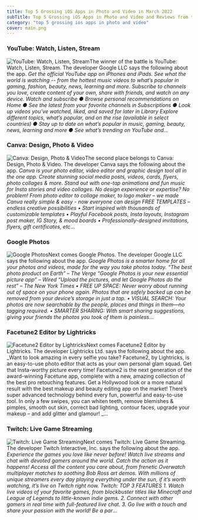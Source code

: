 ```yaml
---
title: Top 5 Grossing iOS Apps in Photo and Video in March 2022
subTitle: Top 5 Grossing iOS Apps in Photo and Video and Reviews from the AppStore in March 2022.
category: "top 5 grossing ios apps in photo and video"
cover: main.png
---
```


### YouTube: Watch, Listen, Stream

![YouTube: Watch, Listen, Stream](https://is5-ssl.mzstatic.com/image/thumb/Purple112/v4/30/6c/c8/306cc8fd-bd77-ef89-5352-2d4352fff94a/logo_youtube_color-0-0-1x_U007emarketing-0-0-0-6-0-0-sRGB-0-0-0-GLES2_U002c0-512MB-85-220-0-0.png/100x100bb.png)The winner of the battle is YouTube: Watch, Listen, Stream. The developer Google LLC says the following about the app. _Get the official YouTube app on iPhones and iPads. See what the world is watching -- from the hottest music videos to what’s popular in gaming, fashion, beauty, news, learning and more. Subscribe to channels you love, create content of your own, share with friends, and watch on any device.  Watch and subscribe ● Browse personal recommendations on Home ● See the latest from your favorite channels in Subscriptions ● Look up videos you’ve watched, liked, and saved for later in Library  Explore different topics, what’s popular, and on the rise (available in select countries) ● Stay up to date on what’s popular in music, gaming, beauty, news, learning and more ● See what’s trending on YouTube and_...

### Canva: Design, Photo & Video

![Canva: Design, Photo & Video](https://is2-ssl.mzstatic.com/image/thumb/Purple116/v4/23/cb/d3/23cbd3f6-9fe2-1bdf-7a0c-9b2a50b090ef/AppIcon-0-0-1x_U007emarketing-0-0-0-7-0-0-sRGB-0-0-0-GLES2_U002c0-512MB-85-220-0-0.png/100x100bb.png)The second place belongs to Canva: Design, Photo & Video. The developer Canva says the following about the app. _Canva is your photo editor, video editor and graphic design tool all in the one app. Create stunning social media posts, videos, cards, flyers, photo collages & more. Stand out with one-tap animations and fun music for Insta stories and video collages.   No design experience or expertise? No problem! From photo editor to collage maker, to logo maker – we made Canva really simple & easy - now everyone can design  FREE TEMPLATES – endless creative possibilities • Start inspired with thousands of customizable templates • Playful Facebook posts, Insta layouts, Instagram post maker, IG Story, & mood boards • Professionally-designed invitations, flyers, gift certificates, etc_...

### Google Photos

![Google Photos](https://is3-ssl.mzstatic.com/image/thumb/Purple112/v4/d2/39/01/d23901f0-aa00-5f47-9181-97a85d348e4f/logo_photos_color-0-1x_U007emarketing-0-0-0-6-0-0-0-85-220.png/100x100bb.png)Next comes Google Photos. The developer Google LLC says the following about the app. _Google Photos is a smarter home for all your photos and videos, made for the way you take photos today.  “The best photo product on Earth” – The Verge “Google Photos is your new essential picture app” – Wired “Upload the pictures, and let Google Photos do the rest” – The New York Times  • FREE UP SPACE: Never worry about running out of space on your phone again. Photos that are safely backed up can be removed from your device’s storage in just a tap.  • VISUAL SEARCH: Your photos are now searchable by the people, places and things in them—no tagging required.  • SMARTER SHARING: With smart sharing suggestions, giving your friends the photos you took of them is painless_...

### Facetune2 Editor by Lightricks

![Facetune2 Editor by Lightricks](https://is1-ssl.mzstatic.com/image/thumb/Purple116/v4/19/a1/f7/19a1f72c-4a73-97bf-6a7d-aa6a2db23b84/AppIcon-0-1x_U007emarketing-0-7-0-sRGB-85-220.png/100x100bb.png)Next comes Facetune2 Editor by Lightricks. The developer Lightricks Ltd. says the following about the app. _Want to look amazing in every selfie you take? Facetune2, by Lightricks, is an easy-to-use photo editor that acts as your own personal glam squad. Get that Insta-worthy picture every time!  Facetune2 is the next generation of the award-winning Facetune app, complete with a new, amazing collection of the best pro retouching features. Get a Hollywood look or a more natural result with the best makeup and beauty editing app on the market! There’s super advanced technology behind every fun, powerful and easy-to-use tool. In only a few swipes, you can whiten teeth, remove blemishes & pimples, smooth out skin, correct bad lighting, contour faces, upgrade your makeup – and add glitter and glamour! _...

### Twitch: Live Game Streaming

![Twitch: Live Game Streaming](https://is4-ssl.mzstatic.com/image/thumb/Purple122/v4/c8/e4/65/c8e465c8-1600-7daf-28c5-68e2fa245828/TwitchAppIcon-0-0-1x_U007emarketing-0-0-0-7-0-0-sRGB-0-0-0-GLES2_U002c0-512MB-85-220-0-0.png/100x100bb.png)Next comes Twitch: Live Game Streaming. The developer Twitch Interactive, Inc. says the following about the app. _Experience the games you love like never before! Watch live streams and chat with devoted gamers around the world.  Catch the action as it happens! Access all the content you care about, from frenetic Overwatch multiplayer matches to soothing Bob Ross art demos. With millions of unique streamers every day playing everything under the sun, if it’s worth watching, it’s live on Twitch right now.  Twitch: TOP 3 FEATURES  1. Watch live videos of your favorite games, from blockbuster titles like Minecraft and League of Legends to little-known indie gems.  2. Connect with other gamers in real time with full-featured live chat. 3. Go live with a touch and share your passion with the world!  Be a par_...

